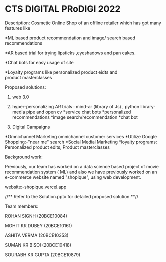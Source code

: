 
# CTS DIGITAL PRoDIGI 2022

Description:
Cosmetic Online Shop of an offline retailer which has got many features like 


*ML based product recommendation and image/ search based recommendations

*AR based trial for trying lipsticks ,eyeshadows and pan cakes.

*Chat bots for easy usage of site

*Loyalty programs like personalized product  eidts and product masterclasses

Proposed solutions: 
1. web 3.0 

2. hyper-personalizing 
AR trials : mind-ar (library of Js) , python library-media pipe and open cv
*service chat bots
*personalized recommendations
*image search/recommendation
*chat bot

3. Digital Campaigns

*Omnichannel Marketing omnichannel customer services
*Utilize Google Shopping:-"near me" search
*Social Medial Marketing
*loyalty programs: Personalized product edits, Product masterclasses


Background work:


Previously, our team has worked on a data science based project of movie recommendation system ( ML) and also we have previously worked on an e-commerce website named "shopique", using web development.

website:-shopique.vercel.app

//** Refer to the Solution.pptx for detailed proposed solution.**//

Team members:

ROHAN SIGNH (20BCE10084) 

MOHIT KR DUBEY (20BCE10161)

ASHITA VERMA (20BCE10353)

SUMAN KR BISOI (20BCE10418)

SOURABH KR GUPTA (20BCE10879)
